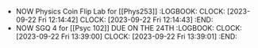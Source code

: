 - NOW Physics Coin Flip Lab for [[Phys253]]
  :LOGBOOK:
  CLOCK: [2023-09-22 Fri 12:14:42]
  CLOCK: [2023-09-22 Fri 12:14:43]
  :END:
- NOW SGQ 4 for [[Psyc 102]] DUE ON THE 24TH
  :LOGBOOK:
  CLOCK: [2023-09-22 Fri 13:39:00]
  CLOCK: [2023-09-22 Fri 13:39:01]
  :END: